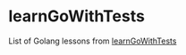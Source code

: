 # learnGoWithTests

List of Golang lessons from [learnGoWithTests](https://quii.gitbook.io/learn-go-with-tests/)
